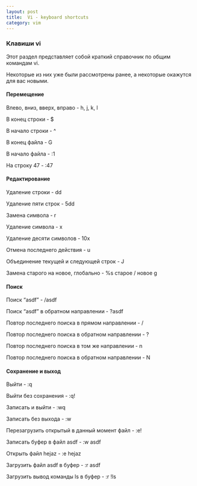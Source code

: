 ```yaml
---
layout: post
title:  Vi - keyboard shortcuts
category: vim
---
```


### Клавиши vi

Этот раздел представляет собой краткий справочник по общим командам vi.

Некоторые из них уже были рассмотрены ранее, а некоторые окажутся для вас новыми.

#### Перемещение

Влево, вниз, вверх, вправо	- h, j, k, l

В конец строки	- $

В начало строки	 - ^

В конец файла -	G

В начало файла -	:1

На строку 47 -	:47

#### Редактирование

Удаление строки	- dd

Удаление пяти строк	- 5dd

Замена символа	- r

Удаление символа	- x

Удаление десяти символов	- 10x

Отмена последнего действия	- u

Объединение текущей и следующей строк	-  J

Замена старого на новое, глобально	- %s старое / новое g

#### Поиск

Поиск “asdf”	- /asdf

Поиск “asdf” в обратном направлении	- ?asdf

Повтор последнего поиска в прямом направлении	- /

Повтор последнего поиска в обратном направлении	- ?

Повтор последнего поиска в том же направлении	- n

Повтор последнего поиска в обратном направлении	- N

#### Сохранение и выход

Выйти	- :q

Выйти без сохранения	- :q!

Записать и выйти -	:wq

Записать без выхода	- :w

Перезагрузить открытый в данный момент файл	- :e!

Записать буфер в файл asdf	- :w asdf

Открыть файл hejaz	- :e hejaz

Загрузить файл asdf в буфер	- :r asdf

Загрузить вывод команды ls в буфер	- :r !ls


